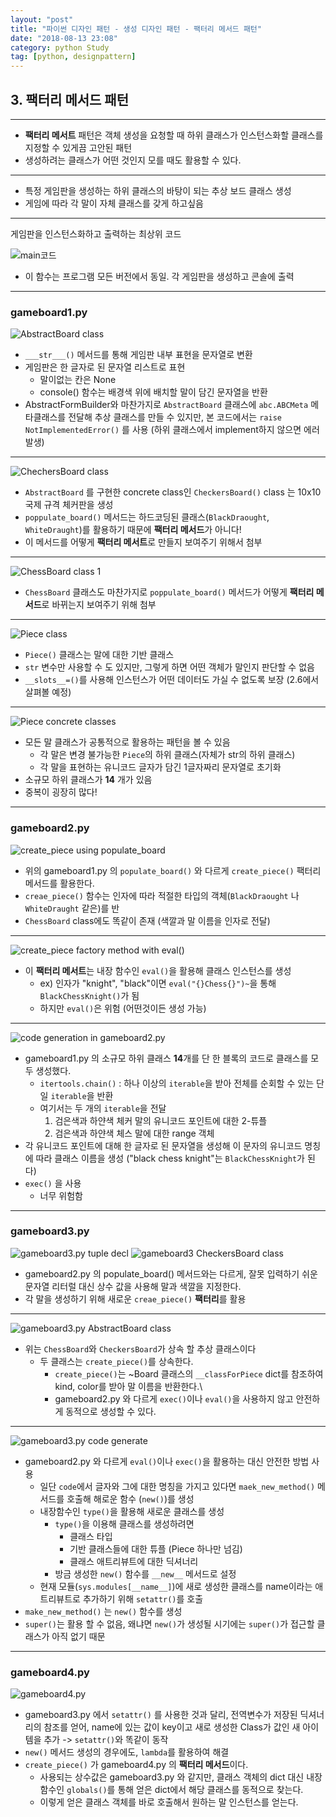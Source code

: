 ```yaml
---
layout: "post"
title: "파이썬 디자인 패턴 - 생성 디자인 패턴 - 팩터리 메서드 패턴"
date: "2018-08-13 23:08"
category: python Study
tag: [python, designpattern]
---
```



## 3. 팩터리 메서드 패턴

***

* **팩터리 메서트** 패턴은 객체 생성을 요청할 때 하위 클래스가 인스턴스화할 클래스를 지정할 수 있게끔 고안된 패턴
* 생성하려는 클래스가 어떤 것인지 모를 때도 활용할 수 있다.

***

* 특정 게임판을 생성하는 하위 클래스의 바탕이 되는 추상 보드 클래스 생성
* 게임에 따라 각 말이 자체 클래스를 갖게 하고싶음

***

게임판을 인스턴스화하고 출력하는 최상위 코드

![main코드](http://mino-park7.github.io/assets/images/2018/08/main코드.png)

* 이 함수는 프로그램 모든 버전에서 동일. 각 게임판을 생성하고 콘솔에 출력

***
### gameboard1.py
![AbstractBoard class](http://mino-park7.github.io/assets/images/2018/08/abstractboard-class.png)

* `___str___()` 메서드를 통해 게임판 내부 표현을 문자열로 변환
* 게임판은 한 글자로 된 문자열 리스트로 표현
  - 말이없는 칸은 None
  - console() 함수는 배경색 위에 배치할 말이 담긴 문자열을 반환
* AbstractFormBuilder와 마찬가지로 `AbstractBoard` 클래스에 `abc.ABCMeta` 메타클래스를 전달해 추상 클래스를 만들 수 있지만, 본 코드에서는 `raise NotImplementedError()` 를 사용 (하위 클래스에서 implement하지 않으면 에러 발생)

***
![ChechersBoard class](http://mino-park7.github.io/assets/images/2018/08/chechersboard-class.png)

* `AbstractBoard` 를 구현한 concrete class인 `CheckersBoard()` class 는 10x10 국제 규격 체커판을 생성
* `poppulate_board()` 메서드는 하드코딩된 클래스(`BlackDraought`, `WhiteDraught`)를 활용하기 때문에 **팩터리 메서드**가 아니다!
* 이 메서드를 어떻게 **팩터리 메서트**로 만들지 보여주기 위해서 첨부

***

![ChessBoard class 1](http://mino-park7.github.io/assets/images/2018/08/chessboard-class-1.png)

* `ChessBoard` 클래스도 마찬가지로 `poppulate_board()` 메서드가 어떻게 **팩터리 메서드**로 바뀌는지 보여주기 위해 첨부

***

![Piece class](http://mino-park7.github.io/assets/images/2018/08/piece-class.png)

* `Piece()` 클래스는 말에 대한 기반 클래스
* `str` 변수만 사용할 수 도 있지만, 그렇게 하면 어떤 객체가 말인지 판단할 수 없음
* `__slots__=()`를 사용해 인스턴스가 어떤 데이터도 가실 수 없도록 보장 (2.6에서 살펴볼 예정)

***

![Piece concrete classes](http://mino-park7.github.io/assets/images/2018/08/piece-concrete-classes.png)

* 모든 말 클래스가 공통적으로 활용하는 패턴을 볼 수 있음
  - 각 말은 변경 불가능한 `Piece`의 하위 클래스(자체가 str의 하위 클래스)
  - 각 말을 표현하는 유니코드 글자가 담긴 1글자짜리 문자열로 초기화
* 소규모 하위 클래스가 **14** 개가 있음
* 중복이 굉장히 많다!

***
### gameboard2.py
![create_piece using populate_board](http://mino-park7.github.io/assets/images/2018/08/create-piece-using-populate-board.png)

* 위의 gameboard1.py 의 `populate_board()` 와 다르게 `create_piece()` 팩터리 메서드를 활용한다.
* `creae_piece()` 함수는 인자에 따라 적절한 타입의 객체(`BlackDraought` 나 `WhiteDraught` 같은)를 반
* `ChessBoard` class에도 똑같이 존재 (색깔과 말 이름을 인자로 전달)

***

![create_piece factory method with eval()](http://mino-park7.github.io/assets/images/2018/08/create-piece-factory-method-with-eval.png)

* 이 **팩터리 메서트**는 내장 함수인 `eval()`을 활용해 클래스 인스턴스를 생성
  - ex) 인자가 "knight", "black"이면 `eval("{}Chess{}")~`을 통해 `BlackChessKnight()`가 됨
  - 하지만 `eval()`은 위험 (어떤것이든 생성 가능)

***

![code generation in gameboard2.py](http://mino-park7.github.io/assets/images/2018/08/code-generation-in-gameboard2-py.png)

* gameboard1.py 의 소규모 하위 클래스 **14**개를 단 한 블록의 코드로 클래스를 모두 생성했다.
  - `itertools.chain()` : 하나 이상의 `iterable`을 받아 전체를 순회할 수 있는 단일 `iterable`을 반환
  - 여기서는 두 개의 `iterable`을 전달
    1. 검은색과 하얀색 체커 말의 유니코드 포인트에 대한 2-튜플
    2. 검은색과 하얀색 체스 말에 대한 range 객체
* 각 유니코드 포인트에 대해 한 글자로 된 문자열을 생성해 이 문자의 유니코드 명칭에 따라 클래스 이름을 생성 ("black chess knight"는 `BlackChessKnight`가 된다)
* `exec()` 을 사용
  - 너무 위험함

***
### gameboard3.py
![gameboard3.py tuple decl](http://mino-park7.github.io/assets/images/2018/08/gameboard3-py-tuple-decl.png)
![gameboard3 CheckersBoard class](http://mino-park7.github.io/assets/images/2018/08/gameboard3-checkersboard-class.png)

* gameboard2.py 의 populate_board() 메서드와는 다르게, 잘못 입력하기 쉬운 문자열 리터럴 대신 상수 값을 사용해 말과 색깔을 지정한다.
* 각 말을 생성하기 위해 새로운 `creae_piece()` **팩터리**를 활용

***
![gameboard3.py AbstractBoard class](http://mino-park7.github.io/assets/images/2018/08/gameboard3-py-abstractboard-class.png)

* 위는 `ChessBoard`와 `CheckersBoard`가 상속 할 추상 클래스이다
  - 두 클래스는 `create_piece()`를 상속한다.
    - `create_piece()`는 ~Board 클래스의 `__classForPiece` dict를 참조하여 kind, color를 받아 말 이름을 반환한다.\
    - gameboard2.py 와 다르게 `exec()`이나 `eval()`을 사용하지 않고 안전하게 동적으로 생성할 수 있다.

***

![gameboard3.py code generate](http://mino-park7.github.io/assets/images/2018/08/gameboard3-py-code-generate.png)

* gameboard2.py 와 다르게 `eval()`이나 `exec()`을 활용하는 대신 안전한 방법 사용
  - 일단 `code`에서 글자와 그에 대한 명칭을 가지고 있다면 `maek_new_method()` 메서드를 호출해 해로운 함수 (`new()`)를 생성
  - 내장함수인 `type()`을 활용해 새로운 클래스를 생성
    - `type()`을 이용해 클래스를 생성하려면
      - 클래스 타입
      - 기반 클래스들에 대한 튜플 (Piece 하나만 넘김)
      - 클래스 애트리뷰트에 대한 딕셔너리
    - 방금 생성한 `new()` 함수를 `__new__` 메서드로 설정
  - 현재 모듈(`sys.modules[__name__]`)에 새로 생성한 클래스를 name이라는 애트리뷰트로 추가하기 위해 `setattr()`를 호출
* `make_new_method()` 는 `new()` 함수를 생성
* `super()`는 활용 할 수 없음, 왜냐면 `new()`가 생성될 시기에는 `super()`가 접근할 클래스가 아직 없기 때문
***
### gameboard4.py

![gameboard4.py](http://mino-park7.github.io/assets/images/2018/08/gameboard4-py.png)

* gameboard3.py 에서 `setattr()` 를 사용한 것과 달리, 전역변수가 저장된 딕셔너리의 참조를 얻어, name에 있는 값이 key이고 새로 생성한 Class가 값인 새 아이템을 추가 -> `setattr()`와 똑같이 동작
* `new()` 메서드 생성의 경우에도, `lambda`를 활용하여 해결
* `create_piece()` 가 gameboard4.py 의 **팩터리 메서드**이다.
  - 사용되는 상수값은 gameboard3.py 와 같지만, 클래스 객체의 dict 대신 내장 함수인 `globals()`를 통해 얻은 dict에서 해당 클래스를 동적으로 찾는다.
  - 이렇게 얻은 클래스 객체를 바로 호출해서 원하는 말 인스턴스를 얻는다.
